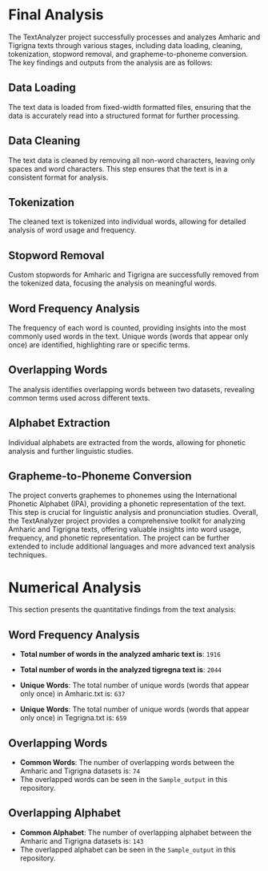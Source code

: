 # Final Analysis
The TextAnalyzer project successfully processes and analyzes Amharic and Tigrigna texts through various stages, including data loading, cleaning, tokenization, stopword removal, and grapheme-to-phoneme conversion. The key findings and outputs from the analysis are as follows:


## Data Loading
The text data is loaded from fixed-width formatted files, ensuring that the data is accurately read into a structured format for further processing.
## Data Cleaning
The text data is cleaned by removing all non-word characters, leaving only spaces and word characters. This step ensures that the text is in a consistent format for analysis.
## Tokenization
The cleaned text is tokenized into individual words, allowing for detailed analysis of word usage and frequency.
## Stopword Removal
Custom stopwords for Amharic and Tigrigna are successfully removed from the tokenized data, focusing the analysis on meaningful words.
## Word Frequency Analysis
The frequency of each word is counted, providing insights into the most commonly used words in the text. Unique words (words that appear only once) are identified, highlighting rare or specific terms.
## Overlapping Words
The analysis identifies overlapping words between two datasets, revealing common terms used across different texts.
## Alphabet Extraction
Individual alphabets are extracted from the words, allowing for phonetic analysis and further linguistic studies.
## Grapheme-to-Phoneme Conversion
The project converts graphemes to phonemes using the International Phonetic Alphabet (IPA), providing a phonetic representation of the text. This step is crucial for linguistic analysis and pronunciation studies.
Overall, the TextAnalyzer project provides a comprehensive toolkit for analyzing Amharic and Tigrigna texts, offering valuable insights into word usage, frequency, and phonetic representation. The project can be further extended to include additional languages and more advanced text analysis techniques.


# Numerical Analysis

This section presents the quantitative findings from the text analysis:

## Word Frequency Analysis
- **Total number of words in the analyzed amharic text is**: `1916`
- **Total number of words in the analyzed tigregna text is**: `2044`

- **Unique Words**: The total number of unique words (words that appear only once) in Amharic.txt is: `637`
- **Unique Words**: The total number of unique words (words that appear only once) in Tegrigna.txt is: `659`

## Overlapping Words
- **Common Words**: The number of overlapping words between the Amharic and Tigrigna datasets is: `74`
- The overlapped words can be seen in the `Sample_output` in this repository.
  
## Overlapping Alphabet
- **Common Alphabet**: The number of overlapping alphabet between the Amharic and Tigrigna datasets is: `143`
- The overlapped alphabet can be seen in the `Sample_output` in this repository.

 
